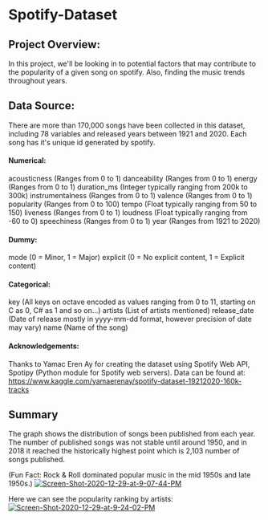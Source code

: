 # Spotify-Dataset


## Project Overview:

In this project, we'll be looking in to potential factors that may contribute to the popularity of a given song on spotify. Also, finding the music trends throughout years.

## Data Source:
There are more than 170,000 songs have been collected in this dataset, including 78 variables and released years between 1921 and 2020. Each song has it's unique id generated by spotify. 

#### Numerical:
acousticness (Ranges from 0 to 1)
danceability (Ranges from 0 to 1)
energy (Ranges from 0 to 1)
duration_ms (Integer typically ranging from 200k to 300k)
instrumentalness (Ranges from 0 to 1)
valence (Ranges from 0 to 1)
popularity (Ranges from 0 to 100)
tempo (Float typically ranging from 50 to 150)
liveness (Ranges from 0 to 1)
loudness (Float typically ranging from -60 to 0)
speechiness (Ranges from 0 to 1)
year (Ranges from 1921 to 2020)
#### Dummy:
mode (0 = Minor, 1 = Major)
explicit (0 = No explicit content, 1 = Explicit content)
#### Categorical:
key (All keys on octave encoded as values ranging from 0 to 11, starting on C as 0, C# as 1 and so on…)
artists (List of artists mentioned)
release_date (Date of release mostly in yyyy-mm-dd format, however precision of date may vary)
name (Name of the song)

#### Acknowledgements:
Thanks to Yamac Eren Ay for creating the dataset using Spotify Web API, Spotipy (Python module for Spotify web servers).
Data can be found at: https://www.kaggle.com/yamaerenay/spotify-dataset-19212020-160k-tracks


## Summary 

The graph shows the distribution of songs been published from each year. The number of published songs was not stable until around 1950, and in 2018 it reached the historically highest point which is 2,103 number of songs published. 

(Fun Fact: Rock & Roll dominated popular music in the mid 1950s and late 1950s.)
<a href="https://ibb.co/6ZXg1ZW"><img src="https://i.ibb.co/b3bz23K/Screen-Shot-2020-12-29-at-9-07-44-PM.png" alt="Screen-Shot-2020-12-29-at-9-07-44-PM" border="0"></a>

Here we can see the popularity ranking by artists:
<a href="https://ibb.co/k3K2xjH"><img src="https://i.ibb.co/Q89vfLb/Screen-Shot-2020-12-29-at-9-24-02-PM.png" alt="Screen-Shot-2020-12-29-at-9-24-02-PM" border="0"></a>









